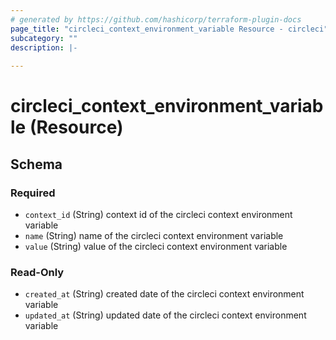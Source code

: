 ```yaml
---
# generated by https://github.com/hashicorp/terraform-plugin-docs
page_title: "circleci_context_environment_variable Resource - circleci"
subcategory: ""
description: |-
  
---
```


# circleci_context_environment_variable (Resource)





<!-- schema generated by tfplugindocs -->
## Schema

### Required

- `context_id` (String) context id of the circleci context environment variable
- `name` (String) name of the circleci context environment variable
- `value` (String) value of the circleci context environment variable

### Read-Only

- `created_at` (String) created date of the circleci context environment variable
- `updated_at` (String) updated date of the circleci context environment variable
